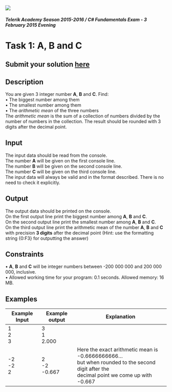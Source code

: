 ﻿<img src="https://raw.githubusercontent.com/TelerikAcademy/Common/master/logos/telerik-header-logo.png" />

#### _Telerik Academy Season 2015-2016 / C# Fundamentals Exam - 3 February 2015 Evening_

# Task 1: A, B and C

## Submit your solution [here](http://bgcoder.com/Contests/Practice/Index/205)

## Description   

You are given 3 integer number **A**, **B** and **C**. Find:  
 •	The biggest number among them  
 •	The smallest number among them  
 •	The _arithmetic mean_ of the three numbers  
The _arithmetic mean_ is the sum of a collection of numbers divided by the number of numbers in the collection. The result should be rounded with 3 digits after the decimal point.  

## Input  

The input data should be read from the console.  
The number **A** will be given on the first console line.  
The number **B** will be given on the second console line.  
The number **C** will be given on the third console line.  
The input data will always be valid and in the format described. There is no need to check it explicitly.

## Output

The output data should be printed on the console.  
On the first output line print the biggest number among **A**, **B** and **C**.  
On the second output line print the smallest number among **A**, **B** and **C**.  
On the third output line print the arithmetic mean of the number **A**, **B** and **C** with precision **3 digits** after the decimal point (Hint: use the formatting string {0:F3} for outputting the answer)

## Constraints

•	**A**, **B** and **C** will be integer numbers between -200 000 000 and 200 000 000, inclusive.  
•	Allowed working time for your program: 0.1 seconds. Allowed memory: 16 MB.

## Examples

|Example Input|Example output|Explanation|
|-------------|--------------|-----------|
|1<br>2<br>3|3<br>1<br>2.000||
|-2<br>-2<br>2|2<br>-2<br>-0.667|Here the exact arithmetic mean is -0.6666666666…<br> but when rounded to the second digit after the<br>decimal point we come up with -0.667|

